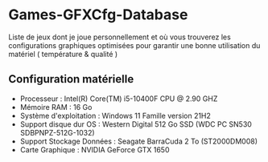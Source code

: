 # Games-GFXCfg-Database
Liste de jeux dont je joue personnellement et où vous trouverez les configurations graphiques optimisées pour garantir une bonne utilisation du matériel ( température &amp; qualité )

## Configuration matérielle

- Processeur : Intel(R) Core(TM) i5-10400F CPU @ 2.90 GHZ
- Mémoire RAM : 16 Go
- Système d'exploitation : Windows 11 Famille version 21H2
- Support disque dur OS : Western Digital 512 Go SSD (WDC PC SN530 SDBPNPZ-512G-1032)
- Support Stockage Données : Seagate BarraCuda 2 To (ST2000DM008)
- Carte Graphique : NVIDIA GeForce GTX 1650
